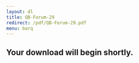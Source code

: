 ```yaml
---
layout: dl
title: QB-Forum-29
redirect: /pdf/QB-Forum-29.pdf
menu: barq
---
```

## Your download will begin shortly.
